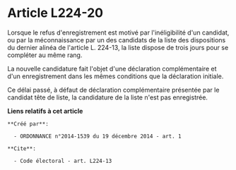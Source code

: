 # Article L224-20

Lorsque le refus d'enregistrement est motivé par l'inéligibilité d'un candidat, ou par la méconnaissance par un des candidats
de la liste des dispositions du dernier alinéa de l'article L. 224-13, la liste dispose de trois jours pour se compléter au
même rang. 

La nouvelle candidature fait l'objet d'une déclaration complémentaire et d'un enregistrement dans les mêmes conditions que la
déclaration initiale. 

Ce délai passé, à défaut de déclaration complémentaire présentée par le candidat tête de liste, la candidature de la liste
n'est pas enregistrée.

**Liens relatifs à cet article**

	**Créé par**:

	  - ORDONNANCE n°2014-1539 du 19 décembre 2014 - art. 1

	**Cite**:

	  - Code électoral - art. L224-13
